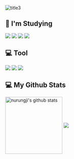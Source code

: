 ![title3](https://user-images.githubusercontent.com/105197496/195889395-059d4d10-4ef0-49b3-93b1-147cbf4ea2d3.png)



## 📘 **I'm Studying** <br>

<img src="https://img.shields.io/badge/MySQL-89CFF0?style=for-the-badge&logo=MySQL&logoColor=white"> <img src="https://img.shields.io/badge/Python-00ABF0?style=for-the-badge&logo=Python&logoColor=white"> <img src="https://img.shields.io/badge/Github-0072A0?style=for-the-badge&logo=Github&logoColor=white"> <img src="https://img.shields.io/badge/Java-004764?style=for-the-badge&logo=OpenJDK&logoColor=white"/> 

## 💻 **Tool**

<img src="https://img.shields.io/badge/Pycharm-89CFF0?style=for-the-badge&logo=Pycharm&logoColor=white"> <img src="https://img.shields.io/badge/IntelliJ-00ABF0?style=for-the-badge&logo=IntelliJ IDEA&logoColor=white"> <img src="https://img.shields.io/badge/Git-0072A0?style=for-the-badge&logo=Git&logoColor=white">

## 💻 My Github Stats 
<div align="left">

<a href="https://github.com/nyryngji"><img align="center" style="height:180px" src="https://github-readme-stats.vercel.app/api?username=nyryngji&show_icons=true&include_all_commits=true&theme=transparent" alt="nurungji's github stats" /></a> <a href="https://github.com/nyryngji"><img align="center" style="height:180px width:200px" src="https://github-readme-stats.vercel.app/api/top-langs/?username=nyryngji&layout=compact&theme=transparent" /></a> 
